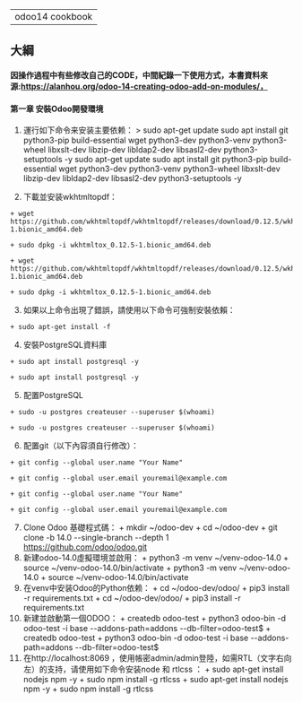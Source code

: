<table>
    <tr>
        <td>odoo14 cookbook</td>
    </tr>
</table>

## 大綱
#### 因操作過程中有些修改自己的CODE，中間紀錄一下使用方式，本書資料來源:https://alanhou.org/odoo-14-creating-odoo-add-on-modules/，

#### 第一章 安裝Odoo開發環境
  1. 運行如下命令来安装主要依赖：
    > 
    sudo apt-get update
    sudo apt install git python3-pip build-essential wget python3-dev python3-venv python3-wheel libxslt-dev libzip-dev libldap2-dev libsasl2-dev python3-setuptools -y
    sudo apt-get update
    sudo apt install git python3-pip build-essential wget python3-dev python3-venv python3-wheel libxslt-dev libzip-dev libldap2-dev libsasl2-dev python3-setuptools -y
    
  2. 下載並安装wkhtmltopdf：
  
    + wget https://github.com/wkhtmltopdf/wkhtmltopdf/releases/download/0.12.5/wkhtmltox_0.12.5-1.bionic_amd64.deb
    
    + sudo dpkg -i wkhtmltox_0.12.5-1.bionic_amd64.deb
    
    + wget https://github.com/wkhtmltopdf/wkhtmltopdf/releases/download/0.12.5/wkhtmltox_0.12.5-1.bionic_amd64.deb
    
    + sudo dpkg -i wkhtmltox_0.12.5-1.bionic_amd64.deb
    
  3. 如果以上命令出現了錯誤，請使用以下命令可強制安裝依賴：
  
    + sudo apt-get install -f
    
  4. 安裝PostgreSQL資料庫
  
    + sudo apt install postgresql -y
    
    + sudo apt install postgresql -y
    
  5. 配置PostgreSQL
  
    + sudo -u postgres createuser --superuser $(whoami)
    
    + sudo -u postgres createuser --superuser $(whoami)
    
  6. 配置git（以下內容須自行修改）：
  
    + git config --global user.name "Your Name"
    
    + git config --global user.email youremail@example.com
    
    + git config --global user.name "Your Name"
    
    + git config --global user.email youremail@example.com
    
  7. Clone Odoo 基礎程式碼：
    + mkdir ~/odoo-dev
    + cd ~/odoo-dev
    + git clone -b 14.0 --single-branch --depth 1 https://github.com/odoo/odoo.git
  8. 新建odoo-14.0虛擬環境並啟用：
    + python3 -m venv ~/venv-odoo-14.0
    + source ~/venv-odoo-14.0/bin/activate
    +  python3 -m venv ~/venv-odoo-14.0
    + source ~/venv-odoo-14.0/bin/activate
  9. 在venv中安装Odoo的Python依赖：
    + cd ~/odoo-dev/odoo/
    + pip3 install -r requirements.txt
    + cd ~/odoo-dev/odoo/
    + pip3 install -r requirements.txt
  10. 新建並啟動第一個ODOO：
    + createdb odoo-test
    + python3 odoo-bin -d odoo-test -i base --addons-path=addons --db-filter=odoo-test$
    + createdb odoo-test
    + python3 odoo-bin -d odoo-test -i base --addons-path=addons --db-filter=odoo-test$
  11. 在http://localhost:8069 ，使用帳密admin/admin登陸，如需RTL（文字右向左）的支持，请使用如下命令安装node 和 rtlcss ：
    + sudo apt-get install nodejs npm -y
    + sudo npm install -g rtlcss
    + sudo apt-get install nodejs npm -y
    + sudo npm install -g rtlcss
